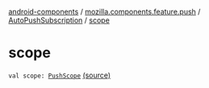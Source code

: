 [android-components](../../index.md) / [mozilla.components.feature.push](../index.md) / [AutoPushSubscription](index.md) / [scope](./scope.md)

# scope

`val scope: `[`PushScope`](../-push-scope.md) [(source)](https://github.com/mozilla-mobile/android-components/blob/master/components/feature/push/src/main/java/mozilla/components/feature/push/AutoPushFeature.kt#L361)